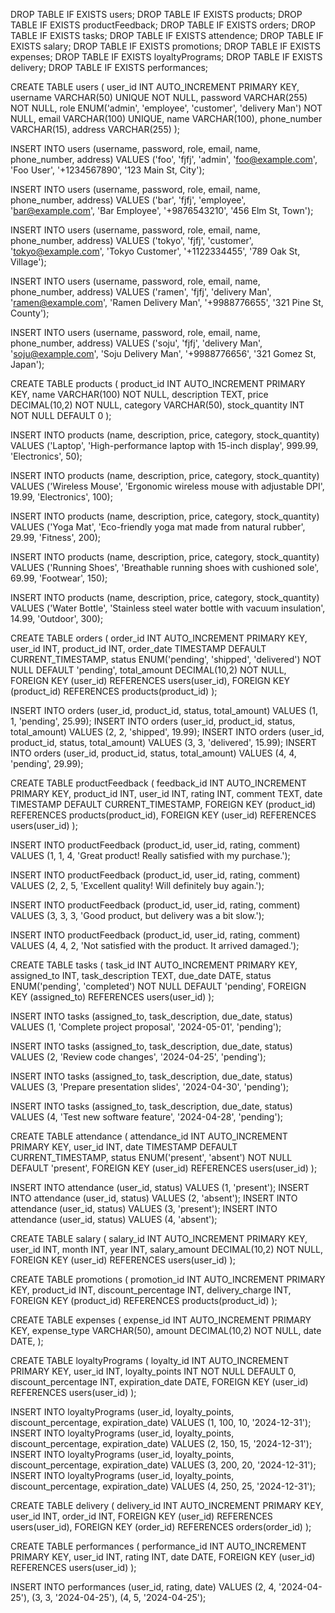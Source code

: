 DROP TABLE IF EXISTS users;
DROP TABLE IF EXISTS products;
DROP TABLE IF EXISTS productFeedback;
DROP TABLE IF EXISTS orders;
DROP TABLE IF EXISTS tasks;
DROP TABLE IF EXISTS attendence;
DROP TABLE IF EXISTS salary;
DROP TABLE IF EXISTS promotions;
DROP TABLE IF EXISTS expenses;
DROP TABLE IF EXISTS loyaltyPrograms;
DROP TABLE IF EXISTS delivery;
DROP TABLE IF EXISTS performances;

CREATE TABLE users (
    user_id INT AUTO_INCREMENT PRIMARY KEY,
    username VARCHAR(50) UNIQUE NOT NULL,
    password VARCHAR(255) NOT NULL,
    role ENUM('admin', 'employee', 'customer', 'delivery Man') NOT NULL,
    email VARCHAR(100) UNIQUE,
    name VARCHAR(100),
    phone_number VARCHAR(15),
    address VARCHAR(255)
);

INSERT INTO users (username, password, role, email, name, phone_number, address) 
VALUES ('foo', 'fjfj', 'admin', 'foo@example.com', 'Foo User', '+1234567890', '123 Main St, City');

INSERT INTO users (username, password, role, email, name, phone_number, address) 
VALUES ('bar', 'fjfj', 'employee', 'bar@example.com', 'Bar Employee', '+9876543210', '456 Elm St, Town');

INSERT INTO users (username, password, role, email, name, phone_number, address) 
VALUES ('tokyo', 'fjfj', 'customer', 'tokyo@example.com', 'Tokyo Customer', '+1122334455', '789 Oak St, Village');

INSERT INTO users (username, password, role, email, name, phone_number, address) 
VALUES ('ramen', 'fjfj', 'delivery Man', 'ramen@example.com', 'Ramen Delivery Man', '+9988776655', '321 Pine St, County');

INSERT INTO users (username, password, role, email, name, phone_number, address) 
VALUES ('soju', 'fjfj', 'delivery Man', 'soju@example.com', 'Soju Delivery Man', '+9988776656', '321 Gomez St, Japan');

CREATE TABLE products (
    product_id INT AUTO_INCREMENT PRIMARY KEY,
    name VARCHAR(100) NOT NULL,
    description TEXT,
    price DECIMAL(10,2) NOT NULL,
    category VARCHAR(50),
    stock_quantity INT NOT NULL DEFAULT 0
);

INSERT INTO products (name, description, price, category, stock_quantity) VALUES ('Laptop', 'High-performance laptop with 15-inch display', 999.99, 'Electronics', 50);

INSERT INTO products (name, description, price, category, stock_quantity) VALUES ('Wireless Mouse', 'Ergonomic wireless mouse with adjustable DPI', 19.99, 'Electronics', 100);

INSERT INTO products (name, description, price, category, stock_quantity) VALUES ('Yoga Mat', 'Eco-friendly yoga mat made from natural rubber', 29.99, 'Fitness', 200);

INSERT INTO products (name, description, price, category, stock_quantity) VALUES ('Running Shoes', 'Breathable running shoes with cushioned sole', 69.99, 'Footwear', 150);

INSERT INTO products (name, description, price, category, stock_quantity) VALUES ('Water Bottle', 'Stainless steel water bottle with vacuum insulation', 14.99, 'Outdoor', 300);

CREATE TABLE orders (
    order_id INT AUTO_INCREMENT PRIMARY KEY,
    user_id INT,
    product_id INT,
    order_date TIMESTAMP DEFAULT CURRENT_TIMESTAMP,
    status ENUM('pending', 'shipped', 'delivered') NOT NULL DEFAULT 'pending',
    total_amount DECIMAL(10,2) NOT NULL,
    FOREIGN KEY (user_id) REFERENCES users(user_id),
    FOREIGN KEY (product_id) REFERENCES products(product_id)
);

INSERT INTO orders (user_id, product_id, status, total_amount) VALUES (1, 1, 'pending', 25.99);
INSERT INTO orders (user_id, product_id, status, total_amount) VALUES (2, 2, 'shipped', 19.99);
INSERT INTO orders (user_id, product_id, status, total_amount) VALUES (3, 3, 'delivered', 15.99);
INSERT INTO orders (user_id, product_id, status, total_amount) VALUES (4, 4, 'pending', 29.99);

CREATE TABLE productFeedback (
    feedback_id INT AUTO_INCREMENT PRIMARY KEY,
    product_id INT,
    user_id INT,
    rating INT,
    comment TEXT,
    date TIMESTAMP DEFAULT CURRENT_TIMESTAMP,
    FOREIGN KEY (product_id) REFERENCES products(product_id),
    FOREIGN KEY (user_id) REFERENCES users(user_id)
);

INSERT INTO productFeedback (product_id, user_id, rating, comment)
VALUES (1, 1, 4, 'Great product! Really satisfied with my purchase.');

INSERT INTO productFeedback (product_id, user_id, rating, comment)
VALUES (2, 2, 5, 'Excellent quality! Will definitely buy again.');

INSERT INTO productFeedback (product_id, user_id, rating, comment)
VALUES (3, 3, 3, 'Good product, but delivery was a bit slow.');

INSERT INTO productFeedback (product_id, user_id, rating, comment)
VALUES (4, 4, 2, 'Not satisfied with the product. It arrived damaged.');

CREATE TABLE tasks (
    task_id INT AUTO_INCREMENT PRIMARY KEY,
    assigned_to INT,
    task_description TEXT,
    due_date DATE,
    status ENUM('pending', 'completed') NOT NULL DEFAULT 'pending',
    FOREIGN KEY (assigned_to) REFERENCES users(user_id)
);


INSERT INTO tasks (assigned_to, task_description, due_date, status) 
VALUES (1, 'Complete project proposal', '2024-05-01', 'pending');

INSERT INTO tasks (assigned_to, task_description, due_date, status) 
VALUES (2, 'Review code changes', '2024-04-25', 'pending');

INSERT INTO tasks (assigned_to, task_description, due_date, status) 
VALUES (3, 'Prepare presentation slides', '2024-04-30', 'pending');

INSERT INTO tasks (assigned_to, task_description, due_date, status) 
VALUES (4, 'Test new software feature', '2024-04-28', 'pending');


CREATE TABLE attendance (
    attendance_id INT AUTO_INCREMENT PRIMARY KEY,
    user_id INT,
    date TIMESTAMP DEFAULT CURRENT_TIMESTAMP,
    status ENUM('present', 'absent') NOT NULL DEFAULT 'present',
    FOREIGN KEY (user_id) REFERENCES users(user_id)
);

INSERT INTO attendance (user_id, status) VALUES (1, 'present');
INSERT INTO attendance (user_id, status) VALUES (2, 'absent');
INSERT INTO attendance (user_id, status) VALUES (3, 'present');
INSERT INTO attendance (user_id, status) VALUES (4, 'absent');

CREATE TABLE salary (
    salary_id INT AUTO_INCREMENT PRIMARY KEY,
    user_id INT,
    month INT,
    year INT,
    salary_amount DECIMAL(10,2) NOT NULL,
    FOREIGN KEY (user_id) REFERENCES users(user_id)
);

CREATE TABLE promotions (
    promotion_id INT AUTO_INCREMENT PRIMARY KEY,
    product_id INT,
    discount_percentage INT,
    delivery_charge INT,
    FOREIGN KEY (product_id) REFERENCES products(product_id)
);

CREATE TABLE expenses (
    expense_id INT AUTO_INCREMENT PRIMARY KEY,
    expense_type VARCHAR(50),
    amount DECIMAL(10,2) NOT NULL,
    date DATE,
);

CREATE TABLE loyaltyPrograms (
    loyalty_id INT AUTO_INCREMENT PRIMARY KEY,
    user_id INT,
    loyalty_points INT NOT NULL DEFAULT 0,
    discount_percentage INT,
    expiration_date DATE,
    FOREIGN KEY (user_id) REFERENCES users(user_id)
);

INSERT INTO loyaltyPrograms (user_id, loyalty_points, discount_percentage, expiration_date) VALUES (1, 100, 10, '2024-12-31');
INSERT INTO loyaltyPrograms (user_id, loyalty_points, discount_percentage, expiration_date) VALUES (2, 150, 15, '2024-12-31');
INSERT INTO loyaltyPrograms (user_id, loyalty_points, discount_percentage, expiration_date) VALUES (3, 200, 20, '2024-12-31');
INSERT INTO loyaltyPrograms (user_id, loyalty_points, discount_percentage, expiration_date) VALUES (4, 250, 25, '2024-12-31');


CREATE TABLE delivery (
    delivery_id INT AUTO_INCREMENT PRIMARY KEY,
    user_id INT,
    order_id INT,
    FOREIGN KEY (user_id) REFERENCES users(user_id),
    FOREIGN KEY (order_id) REFERENCES orders(order_id)
);

CREATE TABLE performances (
    performance_id INT AUTO_INCREMENT PRIMARY KEY,
    user_id INT,
    rating INT, 
    date DATE, 
    FOREIGN KEY (user_id) REFERENCES users(user_id)
);

INSERT INTO performances (user_id, rating, date) VALUES
(2, 4, '2024-04-25'),
(3, 3, '2024-04-25'),
(4, 5, '2024-04-25');
